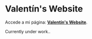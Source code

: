 # Valentín's Website

Accede a mi página: **[Valentín's Website](https://valentinsilvestri.github.io/)**.

Currently under work..
